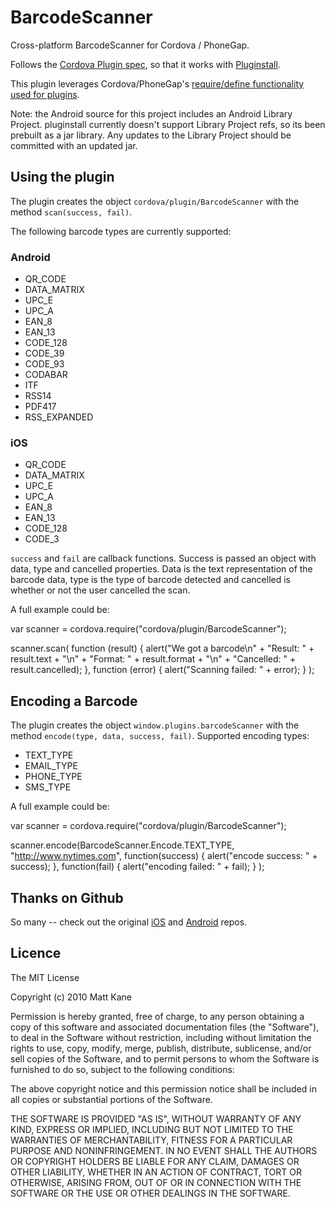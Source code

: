 BarcodeScanner
==============

Cross-platform BarcodeScanner for Cordova / PhoneGap.

Follows the [Cordova Plugin spec](https://github.com/alunny/cordova-plugin-spec), so that it works with [Pluginstall](https://github.com/alunny/pluginstall).

This plugin leverages Cordova/PhoneGap's [require/define functionality used for plugins](http://simonmacdonald.blogspot.ca/2012/08/so-you-wanna-write-phonegap-200-android.html). 

Note: the Android source for this project includes an Android Library Project.
pluginstall currently doesn't support Library Project refs, so its been
prebuilt as a jar library. Any updates to the Library Project should be
committed with an updated jar.

## Using the plugin ##
The plugin creates the object `cordova/plugin/BarcodeScanner` with the method `scan(success, fail)`. 

The following barcode types are currently supported:
### Android

* QR_CODE
* DATA_MATRIX
* UPC_E
* UPC_A
* EAN_8
* EAN_13
* CODE_128
* CODE_39
* CODE_93
* CODABAR
* ITF
* RSS14
* PDF417
* RSS_EXPANDED

### iOS

* QR_CODE
* DATA_MATRIX
* UPC_E
* UPC_A
* EAN_8
* EAN_13
* CODE_128
* CODE_3

`success` and `fail` are callback functions. Success is passed an object with data, type and cancelled properties. Data is the text representation of the barcode data, type is the type of barcode detected and cancelled is whether or not the user cancelled the scan.

A full example could be:

   var scanner = cordova.require("cordova/plugin/BarcodeScanner");

   scanner.scan(
      function (result) {
          alert("We got a barcode\n" +
                "Result: " + result.text + "\n" +
                "Format: " + result.format + "\n" +
                "Cancelled: " + result.cancelled);
      }, 
      function (error) {
          alert("Scanning failed: " + error);
      }
   );


## Encoding a Barcode ##
The plugin creates the object `window.plugins.barcodeScanner` with the method `encode(type, data, success, fail)`. 
Supported encoding types:

* TEXT_TYPE
* EMAIL_TYPE
* PHONE_TYPE
* SMS_TYPE

A full example could be:

   var scanner = cordova.require("cordova/plugin/BarcodeScanner");

   scanner.encode(BarcodeScanner.Encode.TEXT_TYPE, "http://www.nytimes.com", function(success) {
  	        alert("encode success: " + success);
  	      }, function(fail) {
  	        alert("encoding failed: " + fail);
  	      }
  	    );

## Thanks on Github ##

So many -- check out the original [iOS](https://github.com/phonegap/phonegap-plugins/tree/master/iOS/BarcodeScanner) and [Android](https://github.com/phonegap/phonegap-plugins/tree/master/Android/BarcodeScanner) repos.


## Licence ##

The MIT License

Copyright (c) 2010 Matt Kane

Permission is hereby granted, free of charge, to any person obtaining a copy
of this software and associated documentation files (the "Software"), to deal
in the Software without restriction, including without limitation the rights
to use, copy, modify, merge, publish, distribute, sublicense, and/or sell
copies of the Software, and to permit persons to whom the Software is
furnished to do so, subject to the following conditions:

The above copyright notice and this permission notice shall be included in
all copies or substantial portions of the Software.

THE SOFTWARE IS PROVIDED "AS IS", WITHOUT WARRANTY OF ANY KIND, EXPRESS OR
IMPLIED, INCLUDING BUT NOT LIMITED TO THE WARRANTIES OF MERCHANTABILITY,
FITNESS FOR A PARTICULAR PURPOSE AND NONINFRINGEMENT. IN NO EVENT SHALL THE
AUTHORS OR COPYRIGHT HOLDERS BE LIABLE FOR ANY CLAIM, DAMAGES OR OTHER
LIABILITY, WHETHER IN AN ACTION OF CONTRACT, TORT OR OTHERWISE, ARISING FROM,
OUT OF OR IN CONNECTION WITH THE SOFTWARE OR THE USE OR OTHER DEALINGS IN
THE SOFTWARE.